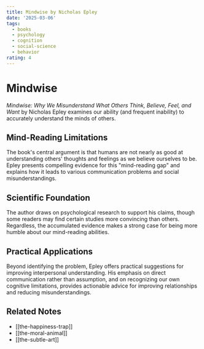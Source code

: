 ```yaml
---
title: Mindwise by Nicholas Epley
date: '2025-03-06'
tags:
  - books
  - psychology
  - cognition
  - social-science
  - behavior
rating: 4
---
```


# Mindwise

*Mindwise: Why We Misunderstand What Others Think, Believe, Feel, and Want* by Nicholas Epley examines our ability (and frequent inability) to accurately understand the minds of others.

## Mind-Reading Limitations

The book's central argument is that humans are not nearly as good at understanding others' thoughts and feelings as we believe ourselves to be. Epley presents compelling evidence for this "mind-reading gap" and explains how it leads to various communication problems and social misunderstandings.

## Scientific Foundation

The author draws on psychological research to support his claims, though some readers may find certain studies more convincing than others. Regardless, the accumulated evidence makes a strong case for being more humble about our mind-reading abilities.

## Practical Applications

Beyond identifying the problem, Epley offers practical suggestions for improving interpersonal understanding. His emphasis on direct communication rather than assumption, and on recognizing our own cognitive limitations, provides actionable advice for improving relationships and reducing misunderstandings.

## Related Notes

- [[the-happiness-trap]]
- [[the-moral-animal]]
- [[the-subtle-art]]
